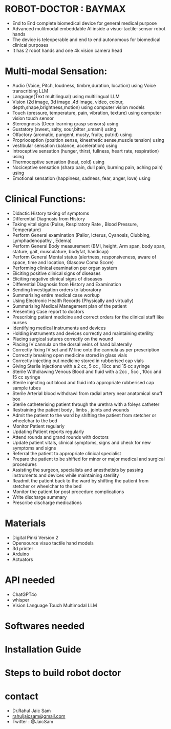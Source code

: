 # ROBOT-DOCTOR : BAYMAX

- End to End complete biomedical device for general medical purpose
- Advanced mulitmodal embeddable AI inside a visuo-tactile-sensor robot hands
- The device is teleoperable and end to end autonomous for biomedical clinical purposes
- It has 2 robot hands and one 4k vision camera head

# Multi-modal Sensation:
- Audio (Voice, Pitch, loudness, timbre,duration, location) using Voice transcribing LLM
- Language(Text multilingual) using multilingual LLM
- Vision (2d image, 3d image ,4d image, video, colour, depth,shape,brightness,motion)  using computer vision models
- Touch (pressure, temperature, pain, vibration, texture)  using computer vision touch sensor
- Stereognosis (Deep learning grasp sensors) using
- Gustatory (sweet, salty, sour,bitter ,umami) using
- Olfactory (aromatic, pungent, musty, fruity, putrid) using
- Proprioception (position sense, kinesthetic sense,muscle tension) using
- vestibular sensation (balance, acceleration) using
- Introceptive sensation (hunger, thirst, fullness, heart rate, respiration) using
- Thermoceptive sensation (heat, cold) using
- Nociceptive sensation (sharp pain, dull pain, burning pain, aching pain) using
- Emotional sensation (happiness, sadness, fear, anger, love) using

# Clinical Functions:
- Didactic History taking of symptoms
- Differential Diagnosis from History
- Taking vital signs (Pulse, Respiratory Rate , Blood Pressure, Temperature)
- Perform General examination (Pallor, Icterus, Cyanosis, Clubbing, Lymphadenopathy , Edema)
- Perform General Body measurement (BMI, height, Arm span, body span, stature, gait, musculature, bodyfat, handicap)
- Perform General Mental status (alertness, responsiveness, aware of space, time and location, Glascow Coma Score)
- Performing clinical examination per organ system
- Eliciting positive clinical signs of diseases
- Eliciting negative clinical signs of diseases
- Differential Diagnosis from History and Examination
- Sending Investigation orders to laboratory
- Summarising entire medical case workup
- Using Electronic Health Records (Physically and virtually)
- Summarising Medical Management plan of the patient
- Presenting Case report to doctors
- Prescribing patient medicine and correct orders for the clinical staff like nurses
- Identifying medical instruments and devices
- Holding instruments and devices correctly and maintaining sterility
- Placing surgical sutures correctly on the wound
- Placing IV cannula on the dorsal veins of hand bilaterally
- Correctly fixing IV set and IV line onto the cannula as per prescription
- Correctly breaking open medicine stored in glass vials
- Correctly injecting out medicine stored in rubberised cap vials
- Giving Sterile injections with a 2 cc, 5 cc , 10cc and 15 cc syringe
- Sterile Withdrawing Venous Blood and fluid with a 2cc , 5cc , 10cc and 15 cc syringe
- Sterile injecting out blood and fluid into appropriate rubberised cap sample tubes
- Sterile Arterial blood withdrawl from radial artery near anatomical snuff box
- Sterile catheterising patient through the urethra with a foleys catheter
- Restraining the patient body , limbs , joints and wounds
- Admit the patient to the ward by shifting the patient from stetcher or wheelchar to the bed
- Monitor Patient regularly
- Updating Patient reports regularly
- Attend rounds and grand rounds with doctors
- Update patient vitals, clinical symptoms, signs and check for new symptoms and signs
- Referral the patient to appropriate clinical specialist
- Prepare the patient to be shifted for minor or major medical and surgical procedures
- Assisting the surgeon, specialists and anesthetists by passing instruments and devices while maintaining sterility
- Readmit the patient back to the ward by shifting the patient from stetcher or wheelchar to the bed
- Monitor the patient for post procedure complications
- Write discharge summary
- Prescribe discharge medications

# Materials
- Digital Pinki Version 2
- Opensource visuo tactile hand models
- 3d printer
- Arduino
- Actuators

# API needed
- ChatGPT4o
- whisper
- Vision Language Touch Multimodal LLM

# Softwares needed

# Installation Guide

# Steps to build robot doctor

# contact
- Dr.Rahul Jaic Sam
- rahuljaicsam@gmail.com
- Twitter : @JaicSam
  
